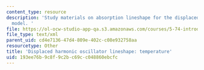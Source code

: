 ```yaml
---
content_type: resource
description: 'Study materials on absorption lineshape for the displaced harmonic oscillator
  model. '
file: https://ol-ocw-studio-app-qa.s3.amazonaws.com/courses/5-74-introductory-quantum-mechanics-ii-spring-2009/193ee76b9c8f9c2bc69cc048860ebcfc_MIT5_74s09_study04.xmcd
file_type: text/xml
parent_uid: cd4e7136-47d4-809e-402c-c08e932758aa
resourcetype: Other
title: 'Displaced harmonic oscillator lineshape: temperature'
uid: 193ee76b-9c8f-9c2b-c69c-c048860ebcfc
---
```

